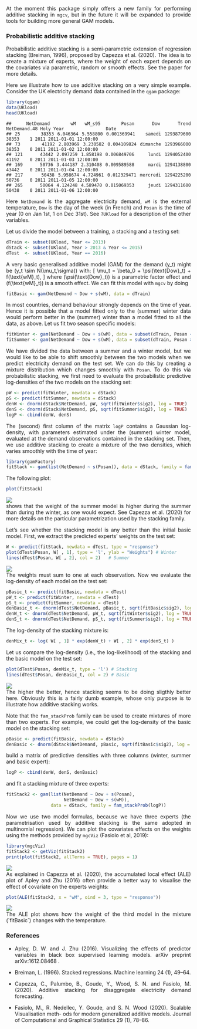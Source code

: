 <style>
body {
text-align: justify}
</style>

At the moment this package simply offers a new family for performing
additive stacking in `mgcv`, but in the future it will be expanded to
provide tools for building more general GAM models.

### Probabilistic additive stacking

Probabilistic additive stacking is a semi-parametric extension of
regression stacking (Breiman, 1996), proposed by Capezza et al. (2020).
The idea is to create a mixture of experts, where the weight of each
expert depends on the covariates via parametric, random or smooth
effects. See the paper for more details.

Here we illustrate how to use additive stacking on a very simple
example. Consider the UK electricity demand data contained in the `qgam`
package:

``` r
library(qgam)
data(UKload)
head(UKload)
```

    ##     NetDemand       wM   wM_s95       Posan      Dow      Trend NetDemand.48 Holy Year                Date
    ## 25      38353 6.046364 5.558800 0.001369941   samedi 1293879600        38353    1 2011 2011-01-01 12:00:00
    ## 73      41192 2.803969 3.230582 0.004109824 dimanche 1293966000        38353    0 2011 2011-01-02 12:00:00
    ## 121     43442 2.097259 1.858198 0.006849706    lundi 1294052400        41192    0 2011 2011-01-03 12:00:00
    ## 169     50736 3.444187 2.310408 0.009589588    mardi 1294138800        43442    0 2011 2011-01-04 12:00:00
    ## 217     50438 5.958674 4.724961 0.012329471 mercredi 1294225200        50736    0 2011 2011-01-05 12:00:00
    ## 265     50064 4.124248 4.589470 0.015069353    jeudi 1294311600        50438    0 2011 2011-01-06 12:00:00

Here `NetDemand` is the aggregate electricity demand, `wM` is the
external temperature, `Dow` is the day of the week (in French) and
`Posan` is the time of year (0 on Jan 1st, 1 on Dec 31st). See `?UKload`
for a description of the other variables.

Let us divide the model between a training, a stacking and a testing
set:

``` r
dTrain <- subset(UKload, Year <= 2013)
dStack <- subset(UKload, Year > 2013 & Year <= 2015)
dTest  <- subset(UKload, Year == 2016)
```

A very basic generalised additive model (GAM) for the demand \(y_t\)
might be \(y_t \sim N(\mu_t,\sigma)\) with: \[
\mu_t = \beta_0 + \psi(\text{Dow}_t) + f(\text{wM}_t),
\] where \(\psi(\text{Dow}_t)\) is a parametric factor effect and
\(f(\text{wM}_t)\) is a smooth effect. We can fit this model with `mgcv`
by doing

``` r
fitBasic <- gam(NetDemand ~ Dow + s(wM), data = dTrain)
```

In most countries, demand behaviour strongly depends on the time of
year. Hence it is possible that a model fitted only to the (summer)
winter data would perform better in the (summer) winter than a model
fitted to all the data, as above. Let us fit two season specific
models:

``` r
fitWinter <- gam(NetDemand ~ Dow + s(wM), data = subset(dTrain, Posan < 0.25 | Posan > 0.75))
fitSummer <- gam(NetDemand ~ Dow + s(wM), data = subset(dTrain, Posan >= 0.25 & Posan <= 0.75))
```

We have divided the data between a summer and a winter model, but we
would like to be able to shift smoothly between the two models when we
predict electricity demand on the test set. We can do this by creating a
mixture distribution which changes smoothly with `Posan`. To do this via
probabilistic stacking, we first need to evaluate the probabilistic
predictive log-densities of the two models on the stacking set:

``` r
pW <- predict(fitWinter, newdata = dStack)
pS <- predict(fitSummer, newdata = dStack)
denW <- dnorm(dStack$NetDemand, pW, sqrt(fitWinter$sig2), log = TRUE)
denS <- dnorm(dStack$NetDemand, pS, sqrt(fitSummer$sig2), log = TRUE)
logP <- cbind(denW, denS)
```

The (second) first column of the matrix `logP` contains a Gaussian
log-density, with parameters estimated under the (summer) winter model,
evaluated at the demand observations contained in the stacking set.
Then, we use additive stacking to create a mixture of the two densities,
which varies smoothly with the time of year:

``` r
library(gamFactory)
fitStack <- gam(list(NetDemand ~ s(Posan)), data = dStack, family = fam_stackProb(logP))
```

The following
plot:

``` r
plot(fitStack)
```

<img src="gamFactory_files/figure-gfm/unnamed-chunk-7-1.png" style="display:block; margin: auto" style="display: block; margin: auto;" />
shows that the weight of the summer model is higher during the summer
than during the winter, as one would expect. See Capezza et al. (2020)
for more details on the particular parametrization used by the stacking
family.

Let’s see whether the stacking model is any better than the initial
basic model. First, we extract the predicted experts’ weights on the
test set:

``` r
W <- predict(fitStack, newdata = dTest, type = "response")
plot(dTest$Posan, W[ , 1], type = 'l', ylab = "Weights") # Winter
lines(dTest$Posan, W[ , 2], col = 2)   # Summer
```

<img src="gamFactory_files/figure-gfm/unnamed-chunk-8-1.png" style="display:block; margin: auto" style="display: block; margin: auto;" />
The weights must sum to one at each observation. Now we evaluate the
log-density of each model on the test set:

``` r
pBasic_t <- predict(fitBasic, newdata = dTest)
pW_t <- predict(fitWinter, newdata = dTest)
pS_t <- predict(fitSummer, newdata = dTest)
denBasic_t <- dnorm(dTest$NetDemand, pBasic_t, sqrt(fitBasic$sig2), log = TRUE)
denW_t <- dnorm(dTest$NetDemand, pW_t, sqrt(fitWinter$sig2), log = TRUE)
denS_t <- dnorm(dTest$NetDemand, pS_t, sqrt(fitSummer$sig2), log = TRUE)
```

The log-density of the stacking mixture is:

``` r
denMix_t <- log( W[ , 1] * exp(denW_t) + W[ , 2] * exp(denS_t) )
```

Let us compare the log-density (i.e., the log-likelihood) of the
stacking and the basic model on the test set:

``` r
plot(dTest$Posan, denMix_t, type = 'l') # Stacking
lines(dTest$Posan, denBasic_t, col = 2) # Basic
```

<img src="gamFactory_files/figure-gfm/unnamed-chunk-11-1.png" style="display:block; margin: auto" style="display: block; margin: auto;" />
The higher the better, hence stacking seems to be doing sligthly better
here. Obviously this is a fairly dumb example, whose only purpose is to
illustrate how additive stacking works.

Note that the `fam_stackProb` family can be used to create mixtures of
more than two experts. For example, we could get the log-density of the
basic model on the stacking set:

``` r
pBasic <- predict(fitBasic, newdata = dStack)
denBasic <- dnorm(dStack$NetDemand, pBasic, sqrt(fitBasic$sig2), log = TRUE)
```

build a matrix of predictive densities with three columns (winter,
summer and basic expert):

``` r
logP <- cbind(denW, denS, denBasic)
```

and fit a stacking mixture of three experts:

``` r
fitStack2 <- gam(list(NetDemand ~ Dow + s(Posan),
                      NetDemand ~ Dow + s(wM)), 
                 data = dStack, family = fam_stackProb(logP))
```

Now we use two model formulas, because we have three experts (the
parametrisation used by additive stacking is the same adopted in
multinomial regression). We can plot the covariates effects on the
weights using the methods provided by `mgcViz` (Fasiolo et al, 2019):

``` r
library(mgcViz)
fitStack2 <- getViz(fitStack2)
print(plot(fitStack2, allTerms = TRUE), pages = 1)
```

<img src="gamFactory_files/figure-gfm/unnamed-chunk-15-1.png" style="display:block; margin: auto" style="display: block; margin: auto;" />
As explained in Capezza et al. (2020), the accumulated local effect
(ALE) plot of Apley and Zhu (2016) often provide a better way to
visualise the effect of covariate on the experts
weights:

``` r
plot(ALE(fitStack2, x = "wM", oind = 3, type = "response"))
```

<img src="gamFactory_files/figure-gfm/unnamed-chunk-16-1.png" style="display:block; margin: auto" style="display: block; margin: auto;" />
The ALE plot shows how the weight of the third model in the mixture
(`fitBasic`) changes with the temperature.

### References

  - Apley, D. W. and J. Zhu (2016). Visualizing the effects of predictor
    variables in black box supervised learning models. arXiv preprint
    arXiv:1612.08468 .

  - Breiman, L. (1996). Stacked regressions. Machine learning 24 (1),
    49–64.

  - Capezza, C., Palumbo, B., Goude, Y., Wood, S. N. and Fasiolo, M.
    (2020). Additive stacking for disaggregate electricity demand
    forecasting.

  - Fasiolo, M., R. Nedellec, Y. Goude, and S. N. Wood (2020). Scalable
    Visualisation meth- ods for modern generalized additive models.
    Journal of Computational and Graphical Statistics 29 (1), 78–86.
